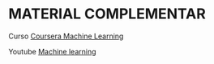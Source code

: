# MATERIAL COMPLEMENTAR

Curso [Coursera Machine Learning](https://www.coursera.org/learn/machine-learning) 

Youtube [Machine learning](https://www.youtube.com/watch?v=qeHZOdmJvFU&index=1&list=PLZ9qNFMHZ-A4rycgrgOYma6zxF4BZGGPW)
